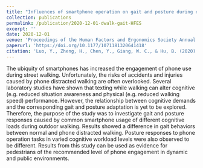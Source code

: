 ```yaml
---
title: "Influences of smartphone operation on gait and posture during outdoor walking task"
collection: publications
permalink: /publication/2020-12-01-dwalk-gait-HFES
excerpt: ''
date: 2020-12-01
venue: 'Proceedings of the Human Factors and Ergonomics Society Annual Meeting'
paperurl: 'https://doi.org/10.1177/1071181320641418'
citation: 'Luo, Y., Zheng, H., Chen, Y., Giang, W. C., & Hu, B. (2020). Influences of Smartphone Operation on Gait and Posture During Outdoor Walking Task. In <i>Proceedings of the Human Factors and Ergonomics Society Annual Meeting</i> (Vol. 64, No. 1, pp. 1723-1727). Sage CA: Los Angeles, CA: SAGE Publications.'
---
```


The ubiquity of smartphones has increased the engagement of phone use during street walking. Unfortunately, the risks of accidents and injuries caused by phone distracted walking are often overlooked. Several laboratory studies have shown that texting while walking can alter cognitive (e.g. reduced situation awareness and physical (e.g. reduced walking speed) performance. However, the relationship between cognitive demands and the corresponding gait and posture adaptation is yet to be explored. Therefore, the purpose of the study was to investigate gait and posture responses caused by common smartphone usage of different cognitive loads during outdoor walking. Results showed a difference in gait behaviors between normal and phone distracted walking. Posture responses to phone operation tasks in varied cognitive workload levels were also observed to be different. Results from this study can be used as evidence for pedestrians of the recommended level of phone engagement in dynamic and public environments.
